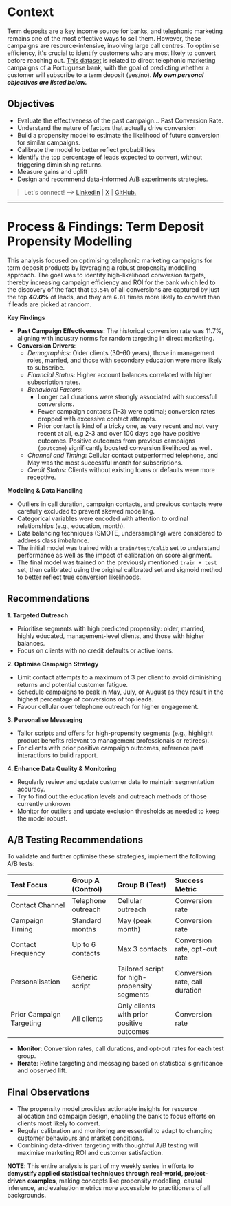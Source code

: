 # Context
Term deposits are a key income source for banks, and telephonic marketing remains one of the most effective ways to sell them. However, these campaigns are resource-intensive, involving large call centres. To optimise efficiency, it's crucial to identify customers who are most likely to convert before reaching out. [This dataset](https://www.kaggle.com/datasets/prakharrathi25/banking-dataset-marketing-targets/data) is related to direct telephonic marketing campaigns of a Portuguese bank, with the goal of predicting whether a customer will subscribe to a term deposit (yes/no). ***My own personal objectives are listed below.***

## Objectives
- Evaluate the effectiveness of the past campaign... Past Conversion Rate.
- Understand the nature of factors that actually drive conversion
- Build a propensity model to estimate the likelihood of future conversion for similar campaigns.
- Calibrate the model to better reflect probabilities
- Identify the top percentage of leads expected to convert, without triggering diminishing returns.
- Measure gains and uplift
- Design and recommend data-informed A/B experiments strategies.

> Let's connect! --> [LinkedIn](https://www.linkedin.com/in/einstein-ebereonwu/) | [X](https://x.com/einsteinmuna) | [GitHub.](https://github.com/munas-git)

---

# Process & Findings: Term Deposit Propensity Modelling

This analysis focused on optimising telephonic marketing campaigns for term deposit products by leveraging a robust propensity modelling approach. The goal was to identify high-likelihood conversion targets, thereby increasing campaign efficiency and ROI for the bank which led to the discovery of the fact that `83.54%` of all conversions are captured by just the top ***40.0%*** of leads, and they are `6.01` times more likely to convert than if leads are picked at random.

**Key Findings**

- **Past Campaign Effectiveness**: The historical conversion rate was 11.7%, aligning with industry norms for random targeting in direct marketing.
- **Conversion Drivers**:
    - *Demographics*: Older clients (30–60 years), those in management roles, married, and those with secondary education were more likely to subscribe.
    - *Financial Status*: Higher account balances correlated with higher subscription rates.
    - *Behavioral Factors*:
        - Longer call durations were strongly associated with successful conversions.
        - Fewer campaign contacts (1–3) were optimal; conversion rates dropped with excessive contact attempts.
        - Prior contact is kind of a tricky one, as very recent and not very recent at all, e.g 2-3 and over 100 days ago have positive outcomes. Positive outcomes from previous campaigns (`poutcome`) significantly boosted conversion likelihood as well.
    - *Channel and Timing*: Cellular contact outperformed telephone, and May was the most successful month for subscriptions.
    - *Credit Status*: Clients without existing loans or defaults were more receptive.

**Modeling \& Data Handling**

- Outliers in call duration, campaign contacts, and previous contacts were carefully excluded to prevent skewed modelling.
- Categorical variables were encoded with attention to ordinal relationships (e.g., education, month).
- Data balancing techniques (SMOTE, undersampling) were considered to address class imbalance.
- The initial model was trained with a `train/test/calib` set to understand performance as well as the impact of calibration on score alignment.
- The final model was trained on the previously mentioned `train + test` set, then calibrated using the original calibrated set and sigmoid method to better reflect true conversion likelihoods.


## Recommendations

**1. Targeted Outreach**

- Prioritise segments with high predicted propensity: older, married, highly educated, management-level clients, and those with higher balances.
- Focus on clients with no credit defaults or active loans.

**2. Optimise Campaign Strategy**

- Limit contact attempts to a maximum of 3 per client to avoid diminishing returns and potential customer fatigue.
- Schedule campaigns to peak in May, July, or August as they result in the highest percentage of conversions of top leads.
- Favour cellular over telephone outreach for higher engagement.

**3. Personalise Messaging**

- Tailor scripts and offers for high-propensity segments (e.g., highlight product benefits relevant to management professionals or retirees).
- For clients with prior positive campaign outcomes, reference past interactions to build rapport.

**4. Enhance Data Quality \& Monitoring**

- Regularly review and update customer data to maintain segmentation accuracy.
- Try to find out the education levels and outreach methods of those currently unknown
- Monitor for outliers and update exclusion thresholds as needed to keep the model robust.


## A/B Testing Recommendations

To validate and further optimise these strategies, implement the following A/B tests:


| Test Focus | Group A (Control) | Group B (Test) | Success Metric |
| :-- | :-- | :-- | :-- |
| Contact Channel | Telephone outreach | Cellular outreach | Conversion rate |
| Campaign Timing | Standard months | May (peak month) | Conversion rate |
| Contact Frequency | Up to 6 contacts | Max 3 contacts | Conversion rate, opt-out rate |
| Personalisation | Generic script | Tailored script for high-propensity segments | Conversion rate, call duration |
| Prior Campaign Targeting | All clients | Only clients with prior positive outcomes | Conversion rate |

- **Monitor**: Conversion rates, call durations, and opt-out rates for each test group.
- **Iterate**: Refine targeting and messaging based on statistical significance and observed lift.


## Final Observations

- The propensity model provides actionable insights for resource allocation and campaign design, enabling the bank to focus efforts on clients most likely to convert.
- Regular calibration and monitoring are essential to adapt to changing customer behaviours and market conditions.
- Combining data-driven targeting with thoughtful A/B testing will maximise marketing ROI and customer satisfaction.

**NOTE**: This entire analysis is part of my weekly series in efforts to **demystify applied statistical techniques through real-world, project-driven examples**, making concepts like propensity modelling, causal inference, and evaluation metrics more accessible to practitioners of all backgrounds.
